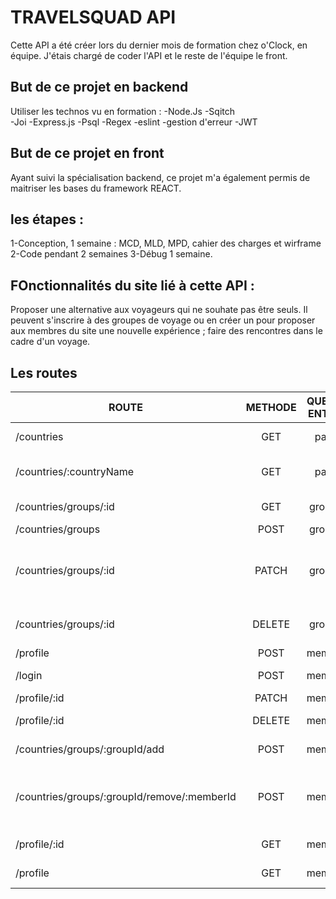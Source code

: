 
# TRAVELSQUAD API

Cette API a été créer lors du dernier mois de formation chez o'Clock, en équipe. J'étais chargé de coder l'API et le reste de l'équipe le front.

## But de ce projet en backend 
Utiliser les technos vu en formation :
-Node.Js                    -Sqitch                     
-Joi                        -Express.js
-Psql                       -Regex
-eslint                     -gestion d'erreur
-JWT                        
## But de ce projet en front
Ayant suivi la spécialisation backend, ce projet m'a également permis de maitriser les bases du framework REACT.

## les étapes : 
1-Conception, 1 semaine : MCD, MLD, MPD, cahier des charges et wirframe
2-Code pendant 2 semaines
3-Débug 1 semaine.

## FOnctionnalités du site lié à cette API : 
Proposer une alternative aux voyageurs qui ne souhate pas être seuls. Il peuvent s'inscrire à des groupes de voyage ou en créer un pour proposer aux membres du site une nouvelle expérience ; faire des rencontres dans le cadre d'un voyage.

## Les routes
|ROUTE|METHODE|QUELLE ENTITE|FONCTIONNALITE|
|----|:---------:|:---------:|:---------|
|/countries	|GET|	pays|	récupérer tous les pays|
|/countries/:countryName|	GET|	pays|	récupérer tous les groupes d'un pays selon son nom|
|/countries/groups/:id |GET|	groupe |	récupérer les infos d'un groupe|
|/countries/groups|	POST|	groupe|	créer un groupe|
|/countries/groups/:id |PATCH|	groupe |	modifier les élements d'un groupe quand on est créateur du groupe|
|/countries/groups/:id|DELETE |	groupe|	supprimer un groupe quand on est le créateur|
|/profile|	POST|	membre|	créer un user|
|/login|	POST|	membre|	se connecter au site|
|/profile/:id|	PATCH|	membre|	modifier son profil|
|/profile/:id|	DELETE|	membre|	supprimer son profil|
|/countries/groups/:groupId/add|	POST|	membre	|s'inscricire à un groupe|
|/countries/groups/:groupId/remove/:memberId |	POST |	membre |	supprimer un membre d'un groupe (pour les createur de groupe)|
|/profile/:id |	GET	|membre|	acceder au profil d'un tiers|
|/profile|	GET	|membre|	accéder à son propre profil|





